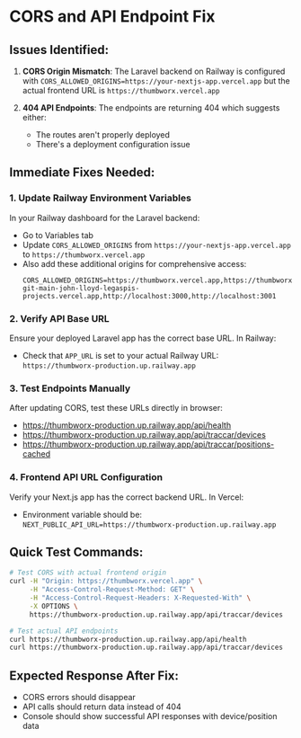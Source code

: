 # CORS and API Endpoint Fix

## Issues Identified:

1. **CORS Origin Mismatch**: The Laravel backend on Railway is configured with `CORS_ALLOWED_ORIGINS=https://your-nextjs-app.vercel.app` but the actual frontend URL is `https://thumbworx.vercel.app`

2. **404 API Endpoints**: The endpoints are returning 404 which suggests either:
   - The routes aren't properly deployed
   - There's a deployment configuration issue

## Immediate Fixes Needed:

### 1. Update Railway Environment Variables

In your Railway dashboard for the Laravel backend:
- Go to Variables tab
- Update `CORS_ALLOWED_ORIGINS` from `https://your-nextjs-app.vercel.app` to `https://thumbworx.vercel.app`
- Also add these additional origins for comprehensive access:
  ```
  CORS_ALLOWED_ORIGINS=https://thumbworx.vercel.app,https://thumbworx-git-main-john-lloyd-legaspis-projects.vercel.app,http://localhost:3000,http://localhost:3001
  ```

### 2. Verify API Base URL

Ensure your deployed Laravel app has the correct base URL. In Railway:
- Check that `APP_URL` is set to your actual Railway URL: `https://thumbworx-production.up.railway.app`

### 3. Test Endpoints Manually

After updating CORS, test these URLs directly in browser:
- https://thumbworx-production.up.railway.app/api/health
- https://thumbworx-production.up.railway.app/api/traccar/devices
- https://thumbworx-production.up.railway.app/api/traccar/positions-cached

### 4. Frontend API URL Configuration

Verify your Next.js app has the correct backend URL. In Vercel:
- Environment variable should be: `NEXT_PUBLIC_API_URL=https://thumbworx-production.up.railway.app`

## Quick Test Commands:

```bash
# Test CORS with actual frontend origin
curl -H "Origin: https://thumbworx.vercel.app" \
     -H "Access-Control-Request-Method: GET" \
     -H "Access-Control-Request-Headers: X-Requested-With" \
     -X OPTIONS \
     https://thumbworx-production.up.railway.app/api/traccar/devices

# Test actual API endpoints
curl https://thumbworx-production.up.railway.app/api/health
curl https://thumbworx-production.up.railway.app/api/traccar/devices
```

## Expected Response After Fix:

- CORS errors should disappear
- API calls should return data instead of 404
- Console should show successful API responses with device/position data
